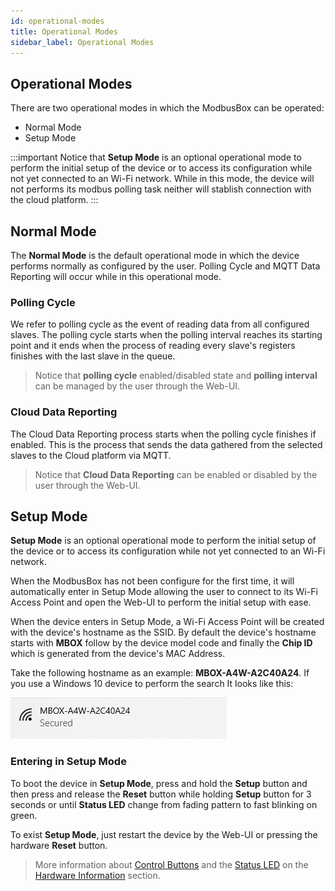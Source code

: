 ```yaml
---
id: operational-modes
title: Operational Modes
sidebar_label: Operational Modes
---
```


## Operational Modes

There are two operational modes in which the ModbusBox can be operated:

* Normal Mode
* Setup Mode

:::important
Notice that **Setup Mode** is an optional operational mode to perform the initial setup of the device or to access its configuration while not yet connected to an Wi-Fi network. While in this mode, the device will not performs its modbus polling task neither will stablish connection with the cloud platform. 
:::



## Normal Mode

The **Normal Mode** is the default operational mode in which the device performs normally as configured by the user. Polling Cycle and MQTT Data Reporting will occur while in this operational mode.

### Polling Cycle

We refer to polling cycle as the event of reading data from all configured slaves. The polling cycle starts when the polling interval reaches its starting point and it ends when the process of reading every slave's registers finishes with the last slave in the queue.

> Notice that **polling cycle** enabled/disabled state and **polling interval** can be managed by the user through the Web-UI.

### Cloud Data Reporting

The Cloud Data Reporting process starts when the polling cycle finishes if enabled. This is the process that sends the data gathered from the selected slaves to the Cloud platform via MQTT.

> Notice that **Cloud Data Reporting** can be enabled or disabled by the user through the Web-UI.



## Setup Mode

**Setup Mode** is an optional operational mode to perform the initial setup of the device or to access its configuration while not yet connected to an Wi-Fi network.

When the ModbusBox has not been configure for the first time, it will automatically enter in Setup Mode allowing the user to connect to its Wi-Fi Access Point and open the Web-UI to perform the initial setup with ease. 

When the device enters in Setup Mode, a Wi-Fi Access Point will be created with the device's hostname as the SSID. By default the device's hostname starts with **MBOX** follow by the device model code and finally the **Chip ID** which is generated from the device's MAC Address. 

Take the following hostname as an example: **MBOX-A4W-A2C40A24**. If you use a Windows 10 device to perform the search It looks like this:

![modbusbox-ap-ssid-pc](https://raw.githubusercontent.com/iotbits-us/mbox.iotbits.net/master/static/img/modbusbox-ap-ssid.png) 

### Entering in Setup Mode

To boot the device in **Setup Mode**, press and hold the **Setup** button and then press and release the **Reset** button while holding **Setup** button for 3 seconds or until **Status LED** change from fading pattern to fast blinking on green.

To exist **Setup Mode**, just restart the device by the Web-UI or pressing the hardware **Reset** button.

> More information about [Control Buttons](hardware-info#control-buttons) and the [Status LED](hardware-info#status-led) on the [Hardware Information](hardware-info#control-buttons) section.